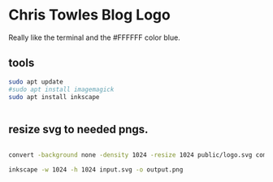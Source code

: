 # Chris Towles Blog Logo

Really like the terminal and the #FFFFFF color blue.


## tools

```bash
sudo apt update
#sudo apt install imagemagick
sudo apt install inkscape



```

## resize svg to needed pngs. 


```bash

convert -background none -density 1024 -resize 1024 public/logo.svg compass.png

inkscape -w 1024 -h 1024 input.svg -o output.png
```
